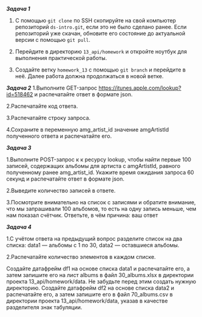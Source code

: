 ***Задача 1***

1. С помощью `git clone` по SSH скопируйте на свой компьютер репозиторий `ds-intro.git`, если это не было сделано ранее.
Если репозиторий уже скачан, обновите его состояние до актуальной версии с помощью `git pull`.

2. Перейдите в директорию `13_api/homework` и откройте ноутбук для выполнения практической работы.

3. Создайте ветку `homework_13` с помощью `git branch` и перейдите в неё. Далее работа должна продолжаться в новой ветке.

***Задача 2***
1.Выполните GET-запрос https://itunes.apple.com/lookup?id=518462 и распечатайте ответ в формате json.

2.Распечатайте код ответа.

3.Распечатайте строку запроса.

4.Сохраните в переменную amg_artist_id значение amgArtistId полученного ответа и распечатайте его.

***Задача 3***

1.Выполните POST-запрос к к ресурсу lookup, чтобы найти первые 100 записей, содержащих альбомы для артиста с amgArtistId, равного полученному ранее amg_artist_id. Укажите время ожидания запроса 60 секунд и распечатайте ответ в формате json.

2.Выведите количество записей в ответе.

3.Посмотрите внимательно на список с записями и обратите внимание, что мы запрашивали 100 альбомов, то есть на одну запись меньше, чем нам показал счётчик. Ответьте, в чём причина: ваш ответ

***Задача 4***

1.С учётом ответа на предыдущий вопрос разделите список на два списка:
data1 — альбомы с 1 по 30,
data2 — оставшиеся альбомы.

2.Распечатайте количество элементов в каждом списке.

Создайте датафрейм df1 на основе списка data1 и распечатайте его, а затем запишите его на лист albums в файл 30_albums.xlsx в директории проекта 13_api/homework/data. Не забудьте перед этим создать нужную директорию.
Создайте датафрейм df2 на основе списка data2 и распечатайте его, а затем запишите его в файл 70_albums.csv в директории проекта 13_api/homework/data, указав в качестве разделителя знак табуляции. 
